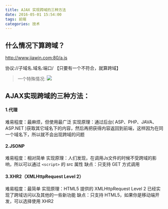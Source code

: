 ```yaml
---
title: AJAX 实现跨域的三种方法
date: 2016-05-01 15:54:00
tags: 前端
categories: 技术
---
```

  
## 什么情况下算跨域？

http://www.jiawin.com:80/a.js

协议://子域名.域名:端口/ 【只要有一个不符合，就算跨域】

> 一个特殊情况:
> ![](http://images2015.cnblogs.com/blog/896608/201605/896608-20160501155345519-1799307065.png)

## AJAX实现跨域的三种方法：

#### 1.代理
难易程度：最麻烦，但使用最广泛
实现原理：通过后台( ASP、PHP、JAVA、ASP.NET )获取其它域名下的内容，然后再把获得内容返回到前端，这样因为在同一个域名下，所以就不会出现跨域的问题

#### 2.JSONP
难易程度：相对简单
实现原理：人们发现，在调用Js文件的时候不受跨域的影响，所以可以通过 `<script>` 的 src 属性
缺点：只支持 GET 方式调用

#### 3.XHR2（XMLHttpRequest Level 2）
难易程度：最简单
实现原理：HTML5 提供的 XMLHttpRequest Level 2 已经实现了跨域访问以及其他的一些新功能
缺点：只支持 HTML5，如果你是移动端开发，可以选择使用 XHR2